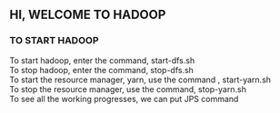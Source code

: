 ## HI, WELCOME TO HADOOP <HDFS> <br/>
### TO START HADOOP <br/>
To start hadoop, enter the command, start-dfs.sh <br/>
To stop hadoop, enter the command, stop-dfs.sh <br/>
To start the resource manager, yarn, use the command , start-yarn.sh <br/>
To stop the resource manager, use the command, stop-yarn.sh <br/>
To see all the working progresses, we can put JPS command <br/>

